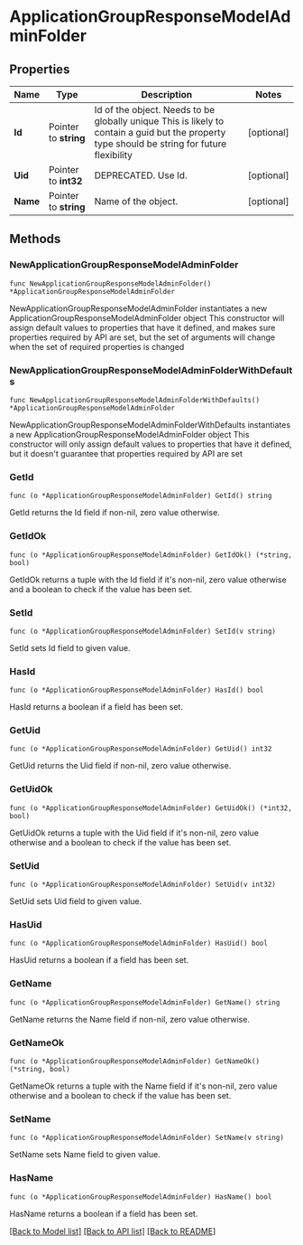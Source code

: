 # ApplicationGroupResponseModelAdminFolder

## Properties

Name | Type | Description | Notes
------------ | ------------- | ------------- | -------------
**Id** | Pointer to **string** | Id of the object. Needs to be globally unique This is likely to contain a guid but the property type should be string for future flexibility | [optional] 
**Uid** | Pointer to **int32** | DEPRECATED. Use Id. | [optional] 
**Name** | Pointer to **string** | Name of the object. | [optional] 

## Methods

### NewApplicationGroupResponseModelAdminFolder

`func NewApplicationGroupResponseModelAdminFolder() *ApplicationGroupResponseModelAdminFolder`

NewApplicationGroupResponseModelAdminFolder instantiates a new ApplicationGroupResponseModelAdminFolder object
This constructor will assign default values to properties that have it defined,
and makes sure properties required by API are set, but the set of arguments
will change when the set of required properties is changed

### NewApplicationGroupResponseModelAdminFolderWithDefaults

`func NewApplicationGroupResponseModelAdminFolderWithDefaults() *ApplicationGroupResponseModelAdminFolder`

NewApplicationGroupResponseModelAdminFolderWithDefaults instantiates a new ApplicationGroupResponseModelAdminFolder object
This constructor will only assign default values to properties that have it defined,
but it doesn't guarantee that properties required by API are set

### GetId

`func (o *ApplicationGroupResponseModelAdminFolder) GetId() string`

GetId returns the Id field if non-nil, zero value otherwise.

### GetIdOk

`func (o *ApplicationGroupResponseModelAdminFolder) GetIdOk() (*string, bool)`

GetIdOk returns a tuple with the Id field if it's non-nil, zero value otherwise
and a boolean to check if the value has been set.

### SetId

`func (o *ApplicationGroupResponseModelAdminFolder) SetId(v string)`

SetId sets Id field to given value.

### HasId

`func (o *ApplicationGroupResponseModelAdminFolder) HasId() bool`

HasId returns a boolean if a field has been set.

### GetUid

`func (o *ApplicationGroupResponseModelAdminFolder) GetUid() int32`

GetUid returns the Uid field if non-nil, zero value otherwise.

### GetUidOk

`func (o *ApplicationGroupResponseModelAdminFolder) GetUidOk() (*int32, bool)`

GetUidOk returns a tuple with the Uid field if it's non-nil, zero value otherwise
and a boolean to check if the value has been set.

### SetUid

`func (o *ApplicationGroupResponseModelAdminFolder) SetUid(v int32)`

SetUid sets Uid field to given value.

### HasUid

`func (o *ApplicationGroupResponseModelAdminFolder) HasUid() bool`

HasUid returns a boolean if a field has been set.

### GetName

`func (o *ApplicationGroupResponseModelAdminFolder) GetName() string`

GetName returns the Name field if non-nil, zero value otherwise.

### GetNameOk

`func (o *ApplicationGroupResponseModelAdminFolder) GetNameOk() (*string, bool)`

GetNameOk returns a tuple with the Name field if it's non-nil, zero value otherwise
and a boolean to check if the value has been set.

### SetName

`func (o *ApplicationGroupResponseModelAdminFolder) SetName(v string)`

SetName sets Name field to given value.

### HasName

`func (o *ApplicationGroupResponseModelAdminFolder) HasName() bool`

HasName returns a boolean if a field has been set.


[[Back to Model list]](../README.md#documentation-for-models) [[Back to API list]](../README.md#documentation-for-api-endpoints) [[Back to README]](../README.md)


